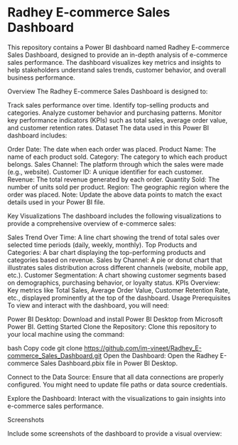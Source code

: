 # Radhey E-commerce Sales Dashboard
This repository contains a Power BI dashboard named Radhey E-commerce Sales Dashboard, designed to provide an in-depth analysis of e-commerce sales performance. The dashboard visualizes key metrics and insights to help stakeholders understand sales trends, customer behavior, and overall business performance.

Overview
The Radhey E-commerce Sales Dashboard is designed to:

Track sales performance over time.
Identify top-selling products and categories.
Analyze customer behavior and purchasing patterns.
Monitor key performance indicators (KPIs) such as total sales, average order value, and customer retention rates.
Dataset
The data used in this Power BI dashboard includes:

Order Date: The date when each order was placed.
Product Name: The name of each product sold.
Category: The category to which each product belongs.
Sales Channel: The platform through which the sales were made (e.g., website).
Customer ID: A unique identifier for each customer.
Revenue: The total revenue generated by each order.
Quantity Sold: The number of units sold per product.
Region: The geographic region where the order was placed.
Note: Update the above data points to match the exact details used in your Power BI file.

Key Visualizations
The dashboard includes the following visualizations to provide a comprehensive overview of e-commerce sales:

Sales Trend Over Time: A line chart showing the trend of total sales over selected time periods (daily, weekly, monthly).
Top Products and Categories: A bar chart displaying the top-performing products and categories based on revenue.
Sales by Channel: A pie or donut chart that illustrates sales distribution across different channels (website, mobile app, etc.).
Customer Segmentation: A chart showing customer segments based on demographics, purchasing behavior, or loyalty status.
KPIs Overview: Key metrics like Total Sales, Average Order Value, Customer Retention Rate, etc., displayed prominently at the top of the dashboard.
Usage
Prerequisites
To view and interact with the dashboard, you will need:

Power BI Desktop: Download and install Power BI Desktop from Microsoft Power BI.
Getting Started
Clone the Repository: Clone this repository to your local machine using the command:

bash
Copy code
git clone https://github.com/im-vineet/Radhey_E-commerce_Sales_Dashboard.git
Open the Dashboard: Open the Radhey E-commerce Sales Dashboard.pbix file in Power BI Desktop.

Connect to the Data Source: Ensure that all data connections are properly configured. You might need to update file paths or data source credentials.

Explore the Dashboard: Interact with the visualizations to gain insights into e-commerce sales performance.

Screenshots

Include some screenshots of the dashboard to provide a visual overview:


